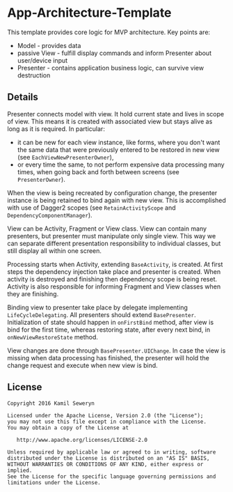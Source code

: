 # App-Architecture-Template

This template provides core logic for MVP architecture. Key points are:
 - Model - provides data
 - passive View - fulfill display commands and inform Presenter about user/device input
 - Presenter - contains application business logic, can survive view destruction

## Details

Presenter connects model with view.
It hold current state and lives in scope of view.
This means it is created with associated view but stays alive as long as it is required.
In particular:
- it can be new for each view instance, like forms, where you don't want the same data that were
previously entered to be restored in new view (see `EachViewNewPresenterOwner`),
- or every time the same, to not perform expensive data processing many times,
when going back and forth between screens (see `PresenterOwner`).

When the view is being recreated by configuration change, the presenter instance is being retained
to bind again with new view. This is accomplished with use of Dagger2 scopes (see `RetainActivityScope`
and `DependencyComponentManager`).

View can be Activity, Fragment or View class. View can contain many presenters, but presenter must
manipulate only single view. This way we can separate different presentation responsibility to individual classes,
but still display all within one screen.

Processing starts when Activity, extending `BaseActivity`, is created. At first steps the dependency
injection take place and presenter is created. When activity is destroyed and finishing
then dependency scope is being reset. Activity is also responsible for informing Fragment and View
classes when they are finishing.

Binding view to presenter take place by delegate implementing `LifeCycleDelegating`.
All presenters should extend `BasePresenter`. Initialization of state should happen in `onFirstBind`
method, after view is bind for the first time, whereas restoring state, after every next bind,
in `onNewViewRestoreState` method.

View changes are done through `BasePresenter.UIChange`. In case the view is missing when
data processing has finished, the presenter will hold the change request and execute when new view
is bind.

## License

    Copyright 2016 Kamil Seweryn

    Licensed under the Apache License, Version 2.0 (the "License");
    you may not use this file except in compliance with the License.
    You may obtain a copy of the License at

       http://www.apache.org/licenses/LICENSE-2.0

    Unless required by applicable law or agreed to in writing, software
    distributed under the License is distributed on an "AS IS" BASIS,
    WITHOUT WARRANTIES OR CONDITIONS OF ANY KIND, either express or implied.
    See the License for the specific language governing permissions and
    limitations under the License.

